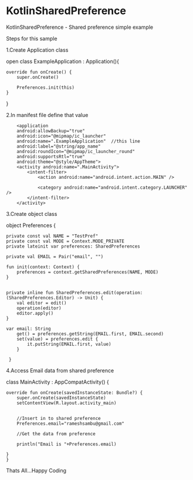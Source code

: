 # KotlinSharedPreference
KotlinSharedPreference - Shared preference simple example


Steps for this sample

1.Create Application class 


open class ExampleApplication : Application(){

    override fun onCreate() {
        super.onCreate()

        Preferences.init(this)
    }

}


2.In manifest file define that value


        <application
        android:allowBackup="true"
        android:icon="@mipmap/ic_launcher"
        android:name=".ExampleApplication"  //this line
        android:label="@string/app_name"
        android:roundIcon="@mipmap/ic_launcher_round"
        android:supportsRtl="true"
        android:theme="@style/AppTheme">
        <activity android:name=".MainActivity">
            <intent-filter>
                <action android:name="android.intent.action.MAIN" />

                <category android:name="android.intent.category.LAUNCHER" />
            </intent-filter>
        </activity>




3.Create object class

object Preferences {

    private const val NAME = "TestPref"
    private const val MODE = Context.MODE_PRIVATE
    private lateinit var preferences: SharedPreferences

    private val EMAIL = Pair("email", "")

    fun init(context: Context) {
        preferences = context.getSharedPreferences(NAME, MODE)
    }


    private inline fun SharedPreferences.edit(operation: (SharedPreferences.Editor) -> Unit) {
        val editor = edit()
        operation(editor)
        editor.apply()
    }

    var email: String
        get() = preferences.getString(EMAIL.first, EMAIL.second)
        set(value) = preferences.edit {
            it.putString(EMAIL.first, value)
        }

     }


4.Access Email data from shared preference


class MainActivity : AppCompatActivity() {

    override fun onCreate(savedInstanceState: Bundle?) {
        super.onCreate(savedInstanceState)
        setContentView(R.layout.activity_main)


        //Insert in to shared preference
        Preferences.email="rameshsambu@gmail.com"

        //Get the data from preference

        println("Email is "+Preferences.email)

    }
    }


Thats All...Happy Coding

